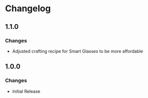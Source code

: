 # Changelog

## 1.1.0

### Changes

- Adjusted crafting recipe for Smart Glasses to be more affordable

## 1.0.0

### Changes

- Initial Release
